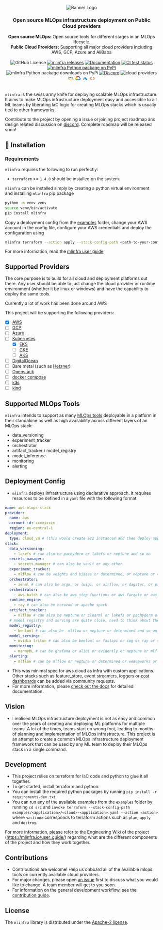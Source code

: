 <div align="center">

  ![Banner Logo](docs/_images/mlinfra-banner-wide.png)

  <h3>
    Open source MLOps infrastructure deployment on Public Cloud providers
  </h3>
  <div>
    <strong>Open source MLOps:</strong> Open source tools for different stages in an MLOps lifecycle.
  </div>
  <div>
    <strong>Public Cloud Providers:</strong> Supporting all major cloud providers including AWS, GCP, Azure and AliBaba
  </div>
  </br>
  <div>
    <img alt="GitHub License" src="https://img.shields.io/github/license/mlinfra-io/mlinfra?color=orange">
    <a href="https://github.com/mlinfra-io/mlinfra/releases"><img src="https://img.shields.io/github/v/release/mlinfra-io/mlinfra?include_prereleases&color=orange" alt="mlinfra releases"></a>
    <a href="https://mlinfra.io/development/"><img src="https://img.shields.io/badge/docs-latest-orange" alt="Documentation"></a>
    <a href="https://github.com/mlinfra-io/mlinfra/actions/workflows/on_pr.yml?query=branch:main"><img src="https://img.shields.io/github/actions/workflow/status/mlinfra-io/mlinfra/on_pr.yml?&label=All%20tests&color=orange" alt="CI test status"></a>
    <a href="https://pypi.org/project/mlinfra/"><img src="https://img.shields.io/pypi/v/mlinfra.svg?label=pypi+mlinfra&color=orange" alt="mlinfra Python package on PyPi"></a>
    <img src="https://img.shields.io/pypi/dm/mlinfra?color=orange" alt="mlinfra Python package downloads on PyPi">
    <a href="https://discord.gg/8eYWVvEYmR"><img src="https://img.shields.io/discord/1199078513463009321?logo=Discord&logoColor=white&label=Discord&color=%23434EE4" alt="Discord"></a>
    <img src="https://img.shields.io/badge/Cloud%20Providers-orange" alt="cloud providers"/>
    <a href="https://mlinfra.io/latest/code/aws/cloud_vm/"><img src="docs/_images/aws_icon.svg" height="20" alt="AWS Examples"/></a>
    <img src="docs/_images/gcp_icon.svg" height="20" alt="GCP Examples"/>
    <img src="docs/_images/azure_icon.svg" height="20" alt="Azure Examples"/>
    <img src="docs/_images/alibaba_icon.svg" height="20" alt="Alibaba Examples"/>
  </div>
</div>
</br>

`mlinfra` is the swiss army knife for deploying scalable MLOps infrastructure. It aims to make MLOps infrastructure deployment easy and accessible to all ML teams by liberating IaC logic for creating MLOps stacks which is usually tied to other frameworks.

Contribute to the project by opening a issue or joining project roadmap and design related discussion on [discord](https://discord.gg/8eYWVvEYmR). Complete roadmap will be released soon!

## 🚀 Installation

### Requirements
`mlinfra` requires the following to run perfectly:

- `terraform` >= `1.4.0` should be installed on the system.

`mlinfra` can be installed simply by creating a python virtual environment and installing `mlinfra` pip package
```bash
python -m venv venv
source venv/bin/activate
pip install mlinfra
```

Copy a deployment config from the [examples](https://github.com/mlinfra-io/mlinfra/tree/4d21aa465fa8d40aabcf9877f3f99c4ede687459/examples) folder, change your AWS account in the config file, configure your AWS credentials and deploy the configuration using

```bash
mlinfra terraform --action apply --stack-config-path <path-to-your-config>
```

For more information, read the [mlinfra user guide](https://mlinfra.io/user_guide/)

## Supported Providers

The core purpose is to build for all cloud and deployment platforms out there. Any user should be able to just change the cloud provider or runtime environment (whether it be linux or windows) and have the capability to deploy the same tools.

Currently a lot of work has been done around AWS

This project will be supporting the following providers:
- [x] [AWS](https://aws.amazon.com/)
- [ ] [GCP](https://cloud.google.com/)
- [ ] [Azure](https://azure.microsoft.com/en-us)
- [ ] [Kubernetes](https://kubernetes.io/)
  - [x] [EKS](https://aws.amazon.com/eks/)
  - [ ] [GKE](https://cloud.google.com/kubernetes-engine)
  - [ ] [AKS](https://azure.microsoft.com/en-us/products/kubernetes-service)
- [ ] [DigitalOcean](https://www.digitalocean.com/)
- [ ] Bare metal (such as [Hetzner](https://www.hetzner.com/de))
- [ ] [Openstack](https://www.openstack.org/)
- [ ] [docker compose](https://docs.docker.com/compose/)
- [ ] [k3s](https://k3s.io/)
- [ ] [kind](https://kind.sigs.k8s.io/)

## Supported MLOps Tools

`mlinfra` intends to support as many [MLOps tools](https://github.com/EthicalML/awesome-production-machine-learning/) deployable in a platform in their standalone as well as high availability across different layers of an MLOps stack:
- data_versioning
- experiment_tracker
- orchestrator
- artifact_tracker / model_registry
- model_inference
- monitoring
- alerting

## Deployment Config

- `mlinfra` deploys infrastructure using declarative approach. It requires resources to be defined in a `yaml` file with the following format

```yaml
name: aws-mlops-stack
provider:
  name: aws
  account-id: xxxxxxxxx
  region: eu-central-1
deployment:
  type: cloud_vm # (this would create ec2 instances and then deploy applications on it)
stack:
  data_versioning:
    - lakefs # can also be pachyderm or lakefs or neptune and so on
  secrets_manager:
    - secrets_manager # can also be vault or any other
  experiment_tracker:
    - mlflow # can be weights and biases or determined, or neptune or clearml and so on...
  orchestrator:
    - zenml # can also be argo, or luigi, or airflow, or dagster, or prefect or flyte or kubeflow and so on...
  orchestrator:
    - aws-batch # can also be aws step functions or aws-fargate or aws-eks or azure-aks and so on...
  runtime_engine:
    - ray # can also be horovod or apache spark
  artifact_tracker:
    - mlflow # can also be neptune or clearml or lakefs or pachyderm or determined or wandb and so on...
  # model registry and serving are quite close, need to think about them...
  model_registry:
    - bentoml # can also be  mlflow or neptune or determined and so on...
  model_serving:
    - nvidia triton # can also be bentoml or fastapi or cog or ray or seldoncore or tf serving
  monitoring:
    - nannyML # can be grafana or alibi or evidently or neptune or mlflow or prometheus or weaveworks and so on...
  alerting:
    - mlflow # can be mlflow or neptune or determined or weaveworks or prometheus or grafana and so on...
```

- This was minimal spec for aws cloud as infra with custom applications. Other stacks such as feature_store, event streamers, loggers or [cost dashboards](https://www.kubecost.com/) can be added via community requests.
- For more information, please [check out the docs](https://mlinfra.io/) for detailed documentation.

## Vision

- I realised MLOps infrastructure deployment is not as easy and common over the years of creating and deploying ML platforms for multiple teams. A lot of the times, teams start on wrong foot, leading to months of planning and implementation of MLOps infrastructure. This project is an attempt to create a common MLOps infrastructure deployment framework that can be used by any ML team to deploy their MLOps stack in a single command.

## Development

- This project relies on terraform for IaC code and python to glue it all together.
- To get started, install terraform and python.
- You can install the required python packages by running `pip install -r requirements-dev.txt`
- You can run any of the available examples from the `examples` folder by running `cd src` and `invoke terraform --stack-config-path examples/<application>/<cloud>-<application>.yaml --action <action>` where `<action>` corresponds to terraform actions such as `plan`, `apply` and `destroy`.

For more information, please refer to the Engineering Wiki of the project (https://mlinfra.io/user_guide/) regarding what are the different components of the project and how they work together.

## Contributions

- Contributions are welcome! Help us onboard all of the available mlops tools on currently available cloud providers.
- For major changes, please open [an issue](https://github.com/mlinfra-io/mlinfra/issues) first to discuss what you would like to change. A team member will get to you soon.
- For information on the general development workflow, see the [contribution guide](CONTRIBUTING.md).


## License

The `mlinfra` library is distributed under the [Apache-2 license](https://github.com/mlinfra-io/mlinfra/blob/main/LICENSE).
